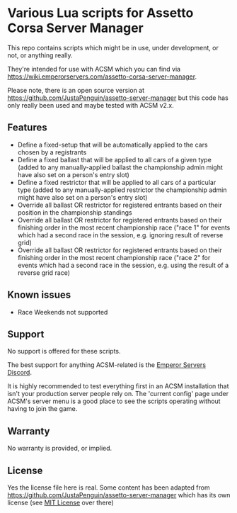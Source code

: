# Various Lua scripts for Assetto Corsa Server Manager

This repo contains scripts which might be in use, under development, or not, or anything really.

They're intended for use with ACSM which you can find via https://wiki.emperorservers.com/assetto-corsa-server-manager. 

Please note, there is an open source version at https://github.com/JustaPenguin/assetto-server-manager but this code has only really been used and maybe tested with ACSM v2.x.

## Features
* Define a fixed-setup that will be automatically applied to the cars chosen by a registrants
* Define a fixed ballast that will be applied to all cars of a given type (added to any manually-applied ballast the championship admin might have also set on a person's entry slot)
* Define a fixed restrictor that will be applied to all cars of a particular type  (added to any manually-applied restrictor the championship admin might have also set on a person's entry slot)
* Override all ballast OR restrictor for registered entrants based on their position in the championship standings
* Override all ballast OR restrictor for registered entrants based on their finishing order in the most recent championship race ("race 1" for events which had a second race in the session, e.g. ignoring result of reverse grid)
* Override all ballast OR restrictor for registered entrants based on their finishing order in the most recent championship race ("race 2" for events which had a second race in the session, e.g. using the result of a reverse grid race)

## Known issues

* Race Weekends not supported

## Support
No support is offered for these scripts.

The best support for anything ACSM-related is the [Emperor Servers Discord](https://discordapp.com/invite/6DGKJzB).

It is highly recommended to test everything first in an ACSM installation that isn't your production server people rely on. The 'current config' page under ACSM's server menu is a good place to see the scripts operating without having to join the game.

## Warranty
No warranty is provided, or implied.

## License
Yes the license file here is real. Some content has been adapted from https://github.com/JustaPenguin/assetto-server-manager which has its own license (see [MIT License](https://github.com/JustaPenguin/assetto-server-manager?tab=MIT-1-ov-file#readme) over there)
